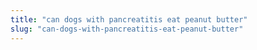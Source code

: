 ```yaml
---
title: "can dogs with pancreatitis eat peanut butter"
slug: "can-dogs-with-pancreatitis-eat-peanut-butter"
---
```


